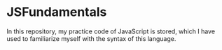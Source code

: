 # JSFundamentals
In this repository, my practice code of JavaScript is stored, which I have used to familiarize myself with the syntax of this language.
